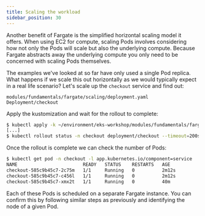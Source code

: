 ```yaml
---
title: Scaling the workload
sidebar_position: 30
---
```


Another benefit of Fargate is the simplified horizontal scaling model it offers. When using EC2 for compute, scaling Pods involves considering how not only the Pods will scale but also the underlying compute. Because Fargate abstracts away the underlying compute you only need to be concerned with scaling Pods themselves.

The examples we've looked at so far have only used a single Pod replica. What happens if we scale this out horizontally as we would typically expect in a real life scenario? Let's scale up the `checkout` service and find out:

```kustomization
modules/fundamentals/fargate/scaling/deployment.yaml
Deployment/checkout
```

Apply the kustomization and wait for the rollout to complete:

```bash timeout=240
$ kubectl apply -k ~/environment/eks-workshop/modules/fundamentals/fargate/scaling
[...]
$ kubectl rollout status -n checkout deployment/checkout --timeout=200s
```

Once the rollout is complete we can check the number of Pods:

```bash
$ kubectl get pod -n checkout -l app.kubernetes.io/component=service
NAME                        READY   STATUS    RESTARTS   AGE
checkout-585c9b45c7-2c75m   1/1     Running   0          2m12s
checkout-585c9b45c7-c456l   1/1     Running   0          2m12s
checkout-585c9b45c7-xmx2t   1/1     Running   0          40m
```

Each of these Pods is scheduled on a separate Fargate instance. You can confirm this by following similar steps as previously and identifying the node of a given Pod.

